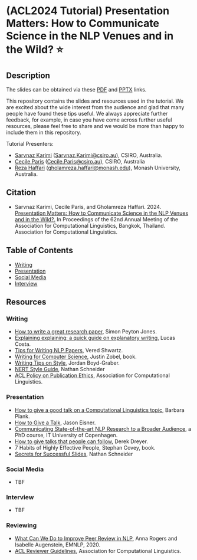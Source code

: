 # (ACL2024 Tutorial) Presentation Matters: How to Communicate Science in the NLP Venues and in the Wild? ⭐️

## Description

The slides can be obtained via these [PDF](https://drive.google.com/file/d/1oO9AM6VbTkzZrn4dRCn4fvyhnhJqIoS3/view?usp=sharing) and [PPTX](https://docs.google.com/presentation/d/1WgajCxnlhbrPDzPCBoWTG5R3cQsoWrNs/edit?usp=sharing&ouid=113394830930190286342&rtpof=true&sd=true) links. 

This repository contains the slides and resources used in the tutorial. We are excited about the wide interest from the audience and glad that many people have found these tips useful. 
We always appreciate further feedback, for example, in case you have come across further useful resources, please feel free to share and we would be more than happy to include them in this repository. 

Tutorial Presenters:
- [Sarvnaz Karimi](https://www.linkedin.com/in/sarvnaz-karimi-64ab491/?originalSubdomain=au) (Sarvnaz.Karimi@csiro.au), CSIRO, Australia. 
- [Cecile Paris](https://www.linkedin.com/in/c%C3%A9cile-paris-8752723/?originalSubdomain=au) (Cecile.Paris@csiro.au), CSIRO, Australia
- [Reza Haffari](https://www.linkedin.com/in/gholamrezahaffari/?originalSubdomain=au) (gholamreza.haffari@monash.edu), Monash University, Australia. 

## Citation
* Sarvnaz Karimi, Cecile Paris, and Gholamreza Haffari. 2024. [Presentation Matters: How to Communicate Science in the NLP Venues and in the Wild?.](https://aclanthology.org/2024.acl-tutorials.4/) In Proceedings of the 62nd Annual Meeting of the Association for Computational Linguistics, Bangkok, Thailand. Association for Computational Linguistics.

## Table of Contents 
- [Writing](#writing)
- [Presentation](#presentation)
- [Social Media](#media)
- [Interview](#interview)
   
## Resources

### Writing <a name="writing"></a>
* [How to write a great research paper](https://www.microsoft.com/en-us/research/academic-program/write-great-research-paper/), Simon Peyton Jones.
* [Explaining explaining: a quick guide on explanatory writing](https://lucasfcosta.com/2021/09/30/explaining-in-writing.html), Lucas Costa.
* [Tips for Writing NLP Papers](https://medium.com/@vered1986/tips-for-writing-nlp-papers-9c729a2f9e1f), Vered Shwartz.
* [Writing for Computer Science](https://link.springer.com/book/10.1007/978-1-4471-6639-9), Justin Zobel, book.
* [Writing Tips on Style](http://users.umiacs.umd.edu/~jbg/static/style.html), Jordan Boyd-Graber.
* [NERT Style Guide](https://www.overleaf.com/project/5db4fd68be57c00001336e73), Nathan Schneider
* [ACL Policy on Publication Ethics](https://www.aclweb.org/adminwiki/index.php?title=ACL_Policy_on_Publication_Ethics), Association for Computational Linguistics.

### Presentation <a name="presentation"></a>
* [How to give a good talk on a Computational Linguistics topic](https://naacl2018.wordpress.com/2018/05/27/how-to-give-a-good-talk-on-a-computational-linguistics-topic), Barbara Plank.
* [How to Give a Talk](https://www.cs.jhu.edu/~jason/advice/how-to-give-a-talk.html), Jason Eisner.
* [Communicating State-of-the-art NLP Research to a Broader Audience](https://en.itu.dk/Research/PhD-Programme/PhD-Courses/PhD-courses-2021/PhD-Course---Communicating-State-of-the-art-NLP-Research-to-a-Broader-Audience), a PhD course, IT University of Copenhagen.
* [How to give talks that people can follow](https://www.youtube.com/watch?v=TCytsY8pdsc), Derek Dreyer.
* 7 Habits of Highly Effective People, Stephan Covey, book.
* [Secrets for Successful Slides](https://nschneid.medium.com/secrets-for-successful-slides-f58bc0f302ca), Nathan Schneider

### Social Media <a name="media"></a>
* TBF

### Interview <a name="interview"></a>
* TBF

### Reviewing <a name="Reviewing"></a>
* [What Can We Do to Improve Peer Review in NLP](https://aclanthology.org/2020.findings-emnlp.112.pdf), Anna Rogers and Isabelle Augenstein, EMNLP, 2020.
* [ACL Reviewer Guidelines](https://www.aclweb.org/adminwiki/index.php/ACL_Reviewer_Guidelines), Association for Computational Linguistics.
